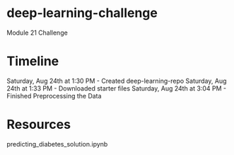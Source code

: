 # deep-learning-challenge
Module 21 Challenge

# Timeline
Saturday, Aug 24th at 1:30 PM - Created deep-learning-repo
Saturday, Aug 24th at 1:33 PM - Downloaded starter files 
Saturday, Aug 24th at 3:04 PM - Finished Preprocessing the Data

# Resources
predicting_diabetes_solution.ipynb